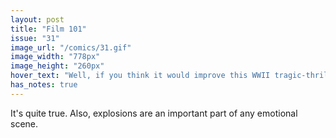 ```yaml
---
layout: post
title: "Film 101"
issue: "31"
image_url: "/comics/31.gif"
image_width: "778px"
image_height: "260px"
hover_text: "Well, if you think it would improve this WWII tragic-thriller..."
has_notes: true
---
```

It's quite true. Also, explosions are an important part of any emotional scene.
